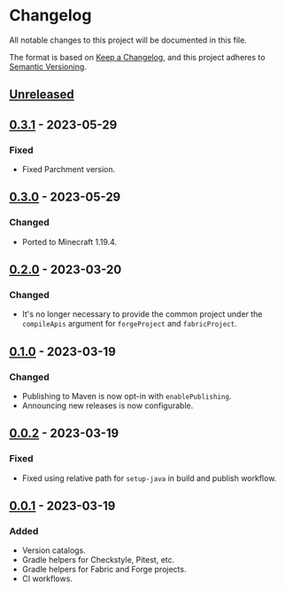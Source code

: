 # Changelog

All notable changes to this project will be documented in this file.

The format is based on [Keep a Changelog](https://keepachangelog.com/en/1.0.0/), and this project adheres
to [Semantic Versioning](https://semver.org/spec/v2.0.0.html).

## [Unreleased]

## [0.3.1] - 2023-05-29

### Fixed

-   Fixed Parchment version.

## [0.3.0] - 2023-05-29

### Changed

-   Ported to Minecraft 1.19.4.

## [0.2.0] - 2023-03-20

### Changed

-   It's no longer necessary to provide the common project under the `compileApis` argument for `forgeProject` and
    `fabricProject`.

## [0.1.0] - 2023-03-19

### Changed

-   Publishing to Maven is now opt-in with `enablePublishing`.
-   Announcing new releases is now configurable.

## [0.0.2] - 2023-03-19

### Fixed

-   Fixed using relative path for `setup-java` in build and publish workflow.

## [0.0.1] - 2023-03-19

### Added

-   Version catalogs.
-   Gradle helpers for Checkstyle, Pitest, etc.
-   Gradle helpers for Fabric and Forge projects.
-   CI workflows.

[Unreleased]: https://github.com/refinedmods/refinedarchitect/compare/v0.3.1...HEAD

[0.3.1]: https://github.com/refinedmods/refinedarchitect/compare/v0.3.0...v0.3.1

[0.3.0]: https://github.com/refinedmods/refinedarchitect/compare/v0.2.0...v0.3.0

[0.2.0]: https://github.com/refinedmods/refinedarchitect/compare/v0.1.0...v0.2.0

[0.1.0]: https://github.com/refinedmods/refinedarchitect/compare/v0.0.2...v0.1.0

[0.0.2]: https://github.com/refinedmods/refinedarchitect/compare/v0.0.1...v0.0.2

[0.0.1]: https://github.com/refinedmods/refinedarchitect/compare/61e387b9810833cbe7c23b9fdf8c493e212ecba9...v0.0.1
